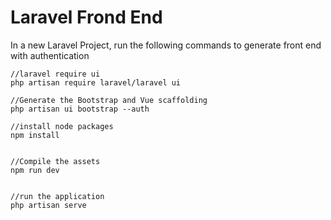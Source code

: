# Laravel Frond End

In a new Laravel Project, run the following commands to generate front end with authentication

```
//laravel require ui
php artisan require laravel/laravel ui

//Generate the Bootstrap and Vue scaffolding
php artisan ui bootstrap --auth

//install node packages
npm install


//Compile the assets
npm run dev


//run the application
php artisan serve


```
